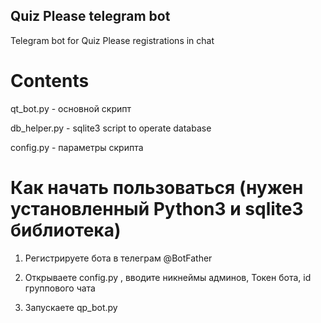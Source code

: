 ## Quiz Please telegram bot
Telegram bot for Quiz Please registrations in chat

# Contents

qt_bot.py - основной скрипт

db_helper.py - sqlite3 script to operate database

config.py - параметры скрипта

# Как начать пользоваться (нужен установленный Python3 и sqlite3 библиотека)

1) Регистрируете бота в телеграм @BotFather

2) Открываете config.py , вводите никнеймы админов, Токен бота, id группового чата

3) Запускаете qp_bot.py

